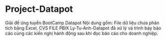 # Project-Datapot
Giải đề ứng tuyển BootCamp Datapot
Nội dung gồm:
File dữ liệu chưa phân tích bằng Excel, CVS
FILE PBIX Ly-Tu-Anh-Datapot đã xử lý và trình bày báo cáo cùng các kiến nghị hành động sau khi đọc báo cáo cho doanh nghiệp.
